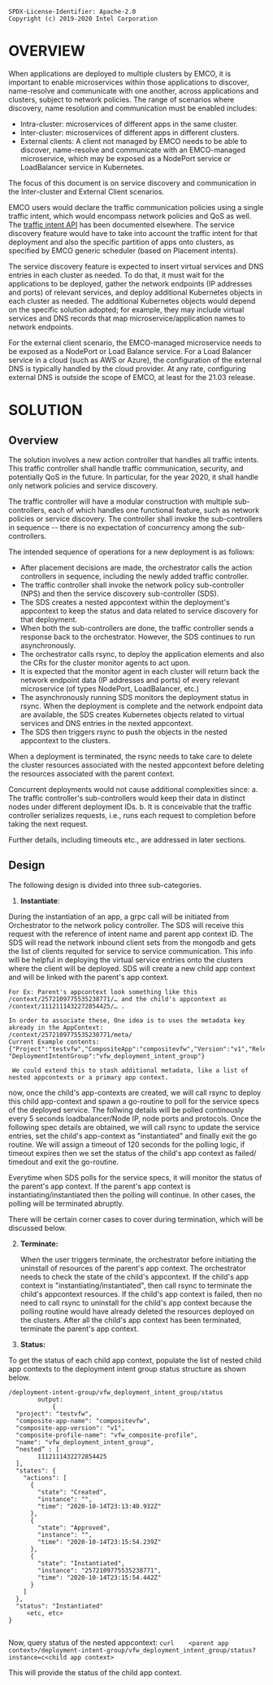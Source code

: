 ```
SPDX-License-Identifier: Apache-2.0
Copyright (c) 2019-2020 Intel Corporation
```
# OVERVIEW

When applications are deployed to multiple clusters by EMCO, it is important to enable microservices within those applications to discover, name-resolve and communicate with one another, across applications and clusters, subject to network policies.  The range of scenarios where discovery, name resolution and communication must be enabled includes:

 * Intra-cluster: microservices of different apps in the same cluster.
 * Inter-cluster: microservices of different apps in different clusters.
 * External clients: A client not managed by EMCO needs to be able to discover, name-resolve and communicate with an EMCO-managed microservice, which may be exposed as a NodePort service or LoadBalancer service in Kubernetes.

The focus of this document is on service discovery and communication in the Inter-cluster and External Client scenarios.

EMCO users would declare the traffic communication policies using a single traffic intent, which would encompass network policies and QoS as well. The [traffic intent API](https://wiki.onap.org/display/DW/L7+Proxy+Service+Mesh+Controller+API%27s) has been documented elsewhere. The service discovery feature would have to take into account the traffic intent for that deployment and also the specific partition of apps onto clusters, as specified by EMCO generic scheduler (based on Placement intents).

The service discovery feature is expected to insert virtual services and DNS entries in each cluster as needed. To do that, it must wait for the applications to be deployed, gather the network endpoints (IP addresses and ports) of relevant services, and deploy additional Kubernetes objects in each cluster as needed. The additional Kubernetes objects would depend on the specific solution adopted; for example, they may include virtual services and DNS records that map microservice/application names to network endpoints.

For the external client scenario, the EMCO-managed microservice needs to be exposed as a NodePort or Load Balance service. For a Load Balancer service in a cloud (such as AWS or Azure), the configuration of the external DNS is typically handled by the cloud provider. At any rate, configuring external DNS is outside the scope of EMCO, at least for the 21.03 release.

# SOLUTION

## Overview

The solution involves a new action controller that handles all traffic intents. This traffic controller shall handle traffic communication, security, and potentially QoS in the future. In particular, for the year 2020, it shall handle only network policies and service discovery.

The traffic controller will have a modular construction with multiple sub-controllers, each of which handles one functional feature, such as network policies or service discovery. The controller shall invoke the sub-controllers in sequence -- there is no expectation of concurrency among the sub-controllers. 

The intended sequence of operations for a new deployment is as follows:

 * After placement decisions are made, the orchestrator calls the action controllers in sequence, including the newly added traffic controller.
 * The traffic controller shall invoke the network policy sub-controller (NPS) and then the service discovery sub-controller (SDS).
* The SDS creates a nested appcontext within the deployment's appcontext to keep the status and data related to service discovery for that deployment.
* When both the sub-controllers are done, the traffic controller sends a response back to the orchestrator. However, the SDS continues to run asynchronously.
 * The orchestrator calls rsync, to deploy the application elements and also the CRs for the cluster monitor agents to act upon.
 * It is expected that the monitor agent in each cluster will return back the network endpoint data (IP addresses and ports) of every relevant microservice (of types NodePort, LoadBalancer, etc.)
 * The asynchronously running SDS monitors the deployment status in rsync. When the deployment is complete and the network endpoint data are available, the SDS creates Kubernetes objects related to virtual services and DNS entries in the nexted appcontext.
* The SDS then triggers rsync to push the objects in the nested appcontext to the clusters.

When a deployment is terminated, the rsync needs to take care to delete the cluster resources associated with the nested appcontext before deleting the resources associated with the parent context.

Concurrent deployments would not cause additional complexities since:
  a. The traffic controller's sub-controllers would keep their data in distinct nodes under different deployment IDs.
  b. It is conceivable that the traffic controller serializes requests, i.e., runs each request to completion before taking the next request.

Further details, including timeouts etc., are addressed in later sections.

## Design

The following design is divided into three sub-categories. 

1.  **Instantiate**: 

  During the instantiation of an app, a grpc call will be initiated from Orchestrator to the network policy controller. The SDS will receive this request with the reference of intent name and parent app context ID. The SDS will read the network inbound client sets from the mongodb and gets the list of clients requited for service to service communication. This info will be helpful in deploying the virtual service entries onto the clusters where the client will be deployed. SDS will create a new child app context and will be linked with the parent's app context. 

```
For Ex: Parent's appcontext look something like this /context/2572109775535238771/… and the child's appcontext as /context/1112111432272854425/… . 

In order to associate these, One idea is to uses the metadata key akready in the AppContext:
/context/2572109775535238771/meta/
Current Example contents:  {"Project":"testvfw","CompositeApp":"compositevfw","Version":"v1","Release":"fw0",
"DeploymentIntentGroup":"vfw_deployment_intent_group"}
 
 We could extend this to stash additional metadata, like a list of nested appcontexts or a primary app context.
```
now, once the child's app-contexts are created, we will call rsync to deploy this child app-context and spawn a go-routine to 
poll for the service specs of the deployed service. The follwing details will be polled continously every 5 seconds loadbalancer/Node IP, node ports and protocols. Once the following spec details are obtained, we will call rsync to update the service entries, set the child's app-context as "instantiated" and finally exit the go routine. We will assign a timeout of 120 seconds for the polling logic, if timeout expires then we set the status of the child's app context as failed/ timedout and exit the go-routine. 

Everytime when SDS polls for the service specs, it will monitor the status of the parent's app context. If the parent's app context is instantiating/instantiated then the polling will continue. In other cases, the polling will be terminated abruptly. 
 
There will be certain corner cases to cover during termination, which will be discussed below. 

2. **Terminate:**   

   When the user triggers terminate, the orchestrator before initiating the uninstall of resources of the parent's app context. The orchestrator needs to check the state of the child's appcontext. If the child's app context is "instantiating/instantiated", then call rsync to terminate the child's appcontext resources. If the child's app context is failed, then no need to call rsync to uninstall for the child's app context because the polling routine would have already deleted the resources deployed on the clusters. After all the child's app context has been terminated, terminate the parent's app context.

3. **Status:**   

  To get the status of each child app context, populate the list of nested child app contexts to the deployment intent group status structure as shown below.
```
/deployment-intent-group/vfw_deployment_intent_group/status
		output:
			{
  "project": "testvfw",
  "composite-app-name": "compositevfw",
  "composite-app-version": "v1",
  "composite-profile-name": "vfw_composite-profile",
  "name": "vfw_deployment_intent_group",
  “nested” : [
        1112111432272854425
  ],
  "states": {
    "actions": [
      {
        "state": "Created",
        "instance": "",
        "time": "2020-10-14T23:13:40.932Z"
      },
      {
        "state": "Approved",
        "instance": "",
        "time": "2020-10-14T23:15:54.239Z"
      },
      {
        "state": "Instantiated",
        "instance": "2572109775535238771",
        "time": "2020-10-14T23:15:54.442Z"
      }
    ]
  },
  "status": "Instantiated"
     <etc, etc>
}
		
```

Now, query status of the nested appcontext:
`curl    <parent app context>/deployment-intent-group/vfw_deployment_intent_group/status?instance=c<child app context>`    

This will provide the status of the child app context. 
 
